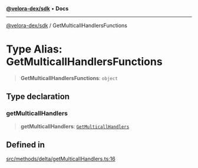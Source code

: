[**@velora-dex/sdk**](../README.md) • **Docs**

***

[@velora-dex/sdk](../globals.md) / GetMulticallHandlersFunctions

# Type Alias: GetMulticallHandlersFunctions

> **GetMulticallHandlersFunctions**: `object`

## Type declaration

### getMulticallHandlers

> **getMulticallHandlers**: [`GetMulticallHandlers`](../-internal-/type-aliases/GetMulticallHandlers.md)

## Defined in

[src/methods/delta/getMulticallHandlers.ts:16](https://github.com/VeloraDEX/paraswap-sdk/blob/feat/velora/src/methods/delta/getMulticallHandlers.ts#L16)
